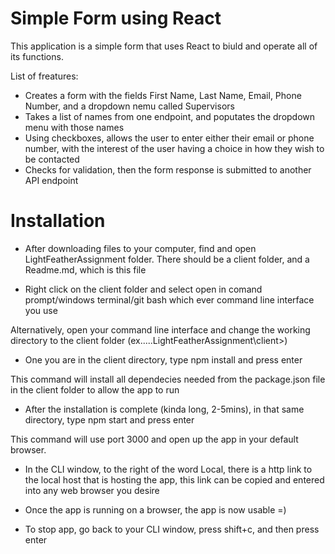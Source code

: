 # Simple Form using React
This application is a simple form that uses React to biuld and operate all of its functions.

List of freatures:
  - Creates a form with the fields First Name, Last Name, Email, Phone Number, and a dropdown nemu called Supervisors
  - Takes a list of names from one endpoint, and poputates the dropdown menu with those names
  - Using checkboxes, allows the user to enter either their email or phone number, with the interest of the user having a choice in how they wish to be contacted
  - Checks for validation, then the form response is submitted to another API endpoint



# Installation
- After downloading files to your computer, find and open LightFeatherAssignment folder. There should be a client folder, and a Readme.md, which is this file

- Right click on the client folder and select open in comand prompt/windows terminal/git bash which ever command line interface you use

Alternatively, open your command line interface and change the working directory to the client folder  (ex.....LightFeatherAssignment\client>)

- One you are in the client directory, type npm install and press enter

This command will install all dependecies needed from the package.json file in the client folder to allow the app to run

- After the installation is complete (kinda long, 2-5mins), in that same directory, type npm start and press enter

This command will use port 3000 and open up the app in your default browser.

- In the CLI window, to the right of the word Local, there is a http link to the local host that is hosting the app, this link can be copied and entered into any web browser you desire

- Once the app is running on a browser, the app is now usable =)

- To stop app, go back to your CLI window, press shift+c, and then press enter
